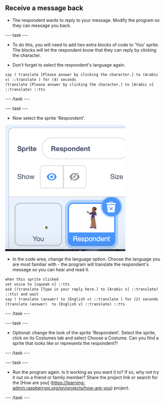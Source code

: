 
## Receive a message back
+ The respondent wants to reply to your message. Modify the program so they can message you back.

--- task ---

+ To do this, you will need to add two extra blocks of code to 'You' sprite. The blocks will let the respondent know that they can reply by clicking the character. 

+ Don't forget to select the respondent's language again.

```blocks3
say ( translate [Please answer by clicking the character.] to (Arabic v) ::translate ) for (4) seconds
(translate [Please answer by clicking the character.] to [Arabic v] ::translate) ::tts
```

--- /task ---

--- task ---

+ Now select the sprite 'Respondent'.

!['From' program](images/choose-sprite-Respondent.png)

+ In the code area, change the language option. Choose the language you are most familiar with - the program will translate the respondent's message so you can hear and read it.

```blocks3
when this sprite clicked
set voice to [squeak v] ::tts
ask ((translate [Type in your reply here.] to [Arabic v] ::translate) ::tts) and wait
say ( translate (answer) to (English v) ::translate ) for (2) seconds
(translate (answer)  to [English v] ::translate) ::tts
```
--- /task ---

--- task ---

+ Optional: change the look of the sprite 'Respondent'. Select the sprite, click on its Costumes tab and select Choose a Costume. Can you find a sprite that looks like or represents the respondent?!

--- /task ---

--- task ---

+ Run the program again. Is it working as you want it to? If so, why not try it out on a friend or family member? Share the project link or search for the [How are you] (https://learning-admin.raspberrypi.org/en/projects/how-are-you) project.

--- /task ---

